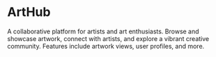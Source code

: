 # ArtHub
 A collaborative platform for artists and art enthusiasts. Browse and showcase artwork, connect with artists, and explore a vibrant creative community. Features include artwork views, user profiles, and more.
